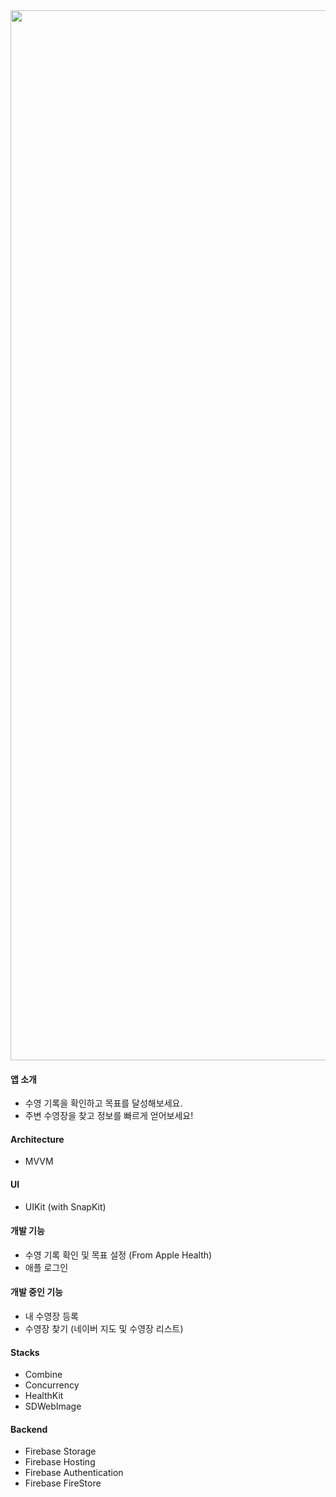 <img width=1680 src="https://github.com/heonha/everyswim-ios/assets/60867281/b0ae26d3-5177-43f9-9dd3-e97cd3ff56a1">


#### 앱 소개
- 수영 기록을 확인하고 목표를 달성해보세요.
- 주변 수영장을 찾고 정보를 빠르게 얻어보세요!

#### Architecture
- MVVM

#### UI
- UIKit (with SnapKit)

#### 개발 기능
- 수영 기록 확인 및 목표 설정 (From Apple Health)
- 애플 로그인

#### 개발 중인 기능
- 내 수영장 등록
- 수영장 찾기 (네이버 지도 및 수영장 리스트)

#### Stacks
- Combine
- Concurrency
- HealthKit
- SDWebImage

#### Backend
- Firebase Storage
- Firebase Hosting
- Firebase Authentication
- Firebase FireStore

